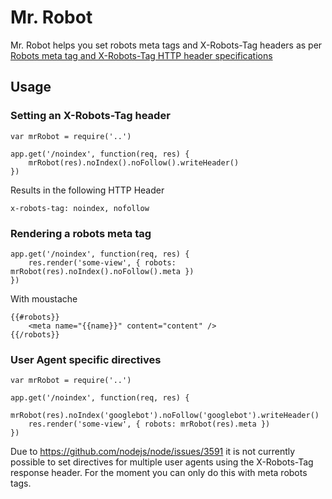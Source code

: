 # Mr. Robot

Mr. Robot helps you set robots meta tags and X-Robots-Tag headers as per [Robots meta tag and X-Robots-Tag HTTP header specifications](https://developers.google.com/webmasters/control-crawl-index/docs/robots_meta_tag?hl=en)

## Usage

### Setting an X-Robots-Tag header
```
var mrRobot = require('..')

app.get('/noindex', function(req, res) {
    mrRobot(res).noIndex().noFollow().writeHeader()
})
```

Results in the following HTTP Header
```
x-robots-tag: noindex, nofollow
```

### Rendering a robots meta tag

```
app.get('/noindex', function(req, res) {
    res.render('some-view', { robots: mrRobot(res).noIndex().noFollow().meta })
})
```

With moustache
```
{{#robots}}
    <meta name="{{name}}" content="content" />
{{/robots}}

```

### User Agent specific directives

```
var mrRobot = require('..')

app.get('/noindex', function(req, res) {
    mrRobot(res).noIndex('googlebot').noFollow('googlebot').writeHeader()
    res.render('some-view', { robots: mrRobot(res).meta })
})
```

Due to https://github.com/nodejs/node/issues/3591 it is not currently possible to set directives for multiple user agents using the X-Robots-Tag response header. For the moment you can only do this with meta robots tags.